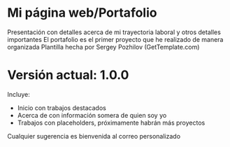 Mi página web/Portafolio
=============
Presentación con detalles acerca de mi trayectoria laboral y otros detalles importantes
El portafolio es el primer proyecto que he realizado de manera organizada
Plantilla hecha por Sergey Pozhilov (GetTemplate.com)

Versión actual: 1.0.0
=============
Incluye:
- Inicio con trabajos destacados
- Acerca de con información somera de quien soy yo
- Trabajos con placeholders, próximamente habrán más proyectos

Cualquier sugerencia es bienvenida al correo personalizado
